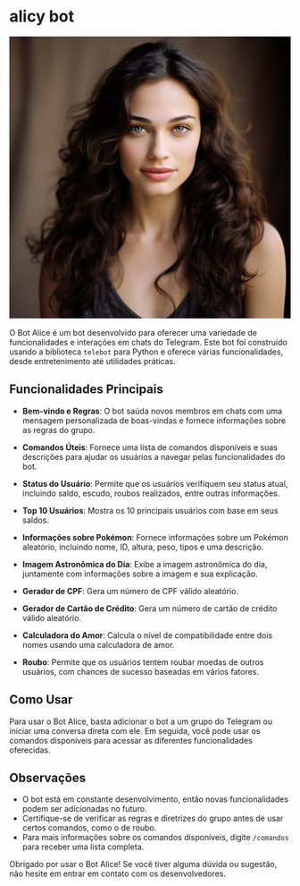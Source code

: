 # alicy bot

![bot_alice_image.png](https://github.com/FabioSilva11/alicy-bot/blob/main/alicy.png)

O Bot Alice é um bot desenvolvido para oferecer uma variedade de funcionalidades e interações em chats do Telegram. Este bot foi construído usando a biblioteca `telebot` para Python e oferece várias funcionalidades, desde entretenimento até utilidades práticas.

## Funcionalidades Principais

- **Bem-vindo e Regras**: O bot saúda novos membros em chats com uma mensagem personalizada de boas-vindas e fornece informações sobre as regras do grupo.

- **Comandos Úteis**: Fornece uma lista de comandos disponíveis e suas descrições para ajudar os usuários a navegar pelas funcionalidades do bot.

- **Status do Usuário**: Permite que os usuários verifiquem seu status atual, incluindo saldo, escudo, roubos realizados, entre outras informações.

- **Top 10 Usuários**: Mostra os 10 principais usuários com base em seus saldos.

- **Informações sobre Pokémon**: Fornece informações sobre um Pokémon aleatório, incluindo nome, ID, altura, peso, tipos e uma descrição.

- **Imagem Astronômica do Dia**: Exibe a imagem astronômica do dia, juntamente com informações sobre a imagem e sua explicação.

- **Gerador de CPF**: Gera um número de CPF válido aleatório.

- **Gerador de Cartão de Crédito**: Gera um número de cartão de crédito válido aleatório.

- **Calculadora do Amor**: Calcula o nível de compatibilidade entre dois nomes usando uma calculadora de amor.

- **Roubo**: Permite que os usuários tentem roubar moedas de outros usuários, com chances de sucesso baseadas em vários fatores.

## Como Usar

Para usar o Bot Alice, basta adicionar o bot a um grupo do Telegram ou iniciar uma conversa direta com ele. Em seguida, você pode usar os comandos disponíveis para acessar as diferentes funcionalidades oferecidas.

## Observações

- O bot está em constante desenvolvimento, então novas funcionalidades podem ser adicionadas no futuro.
- Certifique-se de verificar as regras e diretrizes do grupo antes de usar certos comandos, como o de roubo.
- Para mais informações sobre os comandos disponíveis, digite `/comandos` para receber uma lista completa.

Obrigado por usar o Bot Alice! Se você tiver alguma dúvida ou sugestão, não hesite em entrar em contato com os desenvolvedores.

